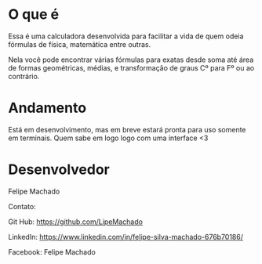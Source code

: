 # O que é
Essa é uma calculadora desenvolvida para facilitar a vida de quem odeia fórmulas de física, matemática entre outras.

Nela você pode encontrar várias fórmulas para exatas desde soma até área de formas geométricas, médias, e transformação de graus Cº para Fº ou ao contrário.

# Andamento
Está em desenvolvimento, mas em breve estará pronta para uso somente em terminais.
Quem sabe em logo logo com uma interface <3

# Desenvolvedor
Felipe Machado

Contato:

Git Hub: https://github.com/LipeMachado

LinkedIn: https://www.linkedin.com/in/felipe-silva-machado-676b70186/

Facebook: Felipe Machado
